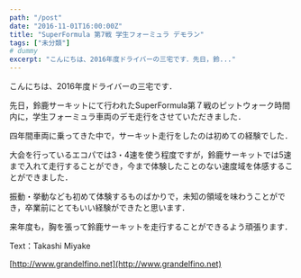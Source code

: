 ```yaml
---
path: "/post"
date: "2016-11-01T16:00:00Z"
title: "SuperFormula 第7戦 学生フォーミュラ デモラン"
tags: ["未分類"]
# dummy
excerpt: "こんにちは、2016年度ドライバーの三宅です．先日，鈴..."
---
```




[](01-1.jpg)

こんにちは、2016年度ドライバーの三宅です．

先日，鈴鹿サーキットにて行われたSuperFormula第７戦のピットウォーク時間内に，学生フォーミュラ車両のデモ走行をさせていただきました．

四年間車両に乗ってきた中で，サーキット走行をしたのは初めての経験でした．

大会を行っているエコパでは3・4速を使う程度ですが，鈴鹿サーキットでは5速まで入れて走行することができ，今まで体験したことのない速度域を体感することができました．

振動・挙動なども初めて体験するものばかりで，未知の領域を味わうことができ，卒業前にとてもいい経験ができたと思います．

来年度も，胸を張って鈴鹿サーキットを走行することができるよう頑張ります．

Text：Takashi Miyake

[http://www.grandelfino.net](http://www.grandelfino.net)

